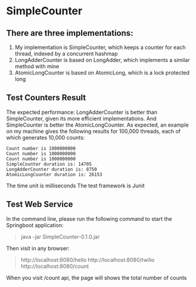 # SimpleCounter
## There are three implementations:
1. My implementation is SimpleCounter, which keeps a counter for each thread, indexed by a concurrent hashmap
2. LongAdderCounter is based on LongAdder, which implements a similar method with mine
3. AtomicLongCounter is based on AtomicLong, which is a lock protected long

## Test Counters Result
The expected performance: LongAdderCounter is better than SimpleCounter, given its more efficient implementations.
And SimpleCounter is better the AtomicLongCounter.
As expected, an example on my machine gives the following results for 100,000 threads, each of which generates 10,000 counts:
```
Count number is 1000000000
Count number is 1000000000
Count number is 1000000000
SimpleCounter duration is: 14705
LongAdderCounter duration is: 8750
AtomicLongCounter duration is: 26153
```

The time unit is milliseconds
The test framework is Junit

## Test Web Service
In the command line, please run the following command to start the Springboot application:

> java -jar SimpleCounter-0.1.0.jar

Then visit in any browser:
> http://localhost:8080/hello
> http://localhost:8080/twilio
> http://localhost:8080/count

When you visit /count api, the page will shows the total number of counts




